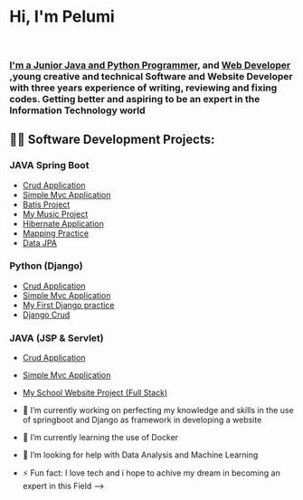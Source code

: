 <h1>Hi, I'm Pelumi </h1><br/><h3><a href="https://github.com/joshmadakor1">I'm a Junior Java and Python Programmer</a>, and <a href="https://www.linkedin.com/in/joshmadakor/">Web Developer</a> ,young creative and technical Software and Website Developer with three years experience of writing, reviewing and fixing codes. Getting better and aspiring to be an expert in the Information Technology world</h3>

<h2>👨‍💻 Software Development Projects:</h2>
<h3>JAVA Spring Boot</h3>

  - [Crud Application](https://github.com/Olowo25/PersonalCrud.git)
  - [Simple Mvc Application](https://github.com/Olowo25/SimpleMvcApplication.git)
  - [Batis Project](https://github.com/Olowo25/FirstMyBatisProject.git)
  - [My Music Project](https://github.com/Olowo25/PersonalCrud.git)
  - [Hibernate Application](https://github.com/Olowo25/Olowolayemo-Pelumi.git)
  - [Mapping Practice](https://github.com/Olowo25/github.portfolio.git)
  - [Data JPA](https://github.com/Olowo25/springboot-practice.git)



<h3>Python  (Django)</h3>

  - [Crud Application](https://github.com/Olowo25/PersonalCrud.git)
  - [Simple Mvc Application](https://github.com/Olowo25/PersonalCrud.git)
  - [My First Django practice](https://github.com/Olowo25/Django.git)
  - [Django Crud](https://github.com/Olowo25/PersonalCrud.git)


  <h3>JAVA  (JSP & Servlet)</h3>

  - [Crud Application](https://github.com/Olowo25/PersonalCrud.git)
  - [Simple Mvc Application](https://github.com/Olowo25/PersonalCrud.git)
  - [My School Website Project (Full Stack)](https://github.com/Olowo25/PersonalCrud.git)
  

- 🔭 I’m currently working on perfecting my knowledge and skills in the use of springboot and Django as framework in developing a website
- 🌱 I’m currently learning the use of Docker
- 🤔 I’m looking for help with Data Analysis and Machine Learning
- ⚡ Fun fact: I love tech and i hope to achive my dream in becoming an expert in this Field
-->

